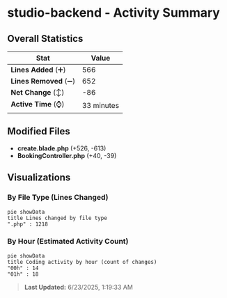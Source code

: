 # studio-backend - Activity Summary 

## Overall Statistics

| Stat                   | Value                                                             |
| ---------------------- | ----------------------------------------------------------------- |
| **Lines Added** (➕)   | 566                                          |
| **Lines Removed** (➖) | 652                                        |
| **Net Change** (↕)    | -86                |
| **Active Time** (⌚)   | 33 minutes |


## Modified Files
- **create.blade.php** (+526, -613)
- **BookingController.php** (+40, -39)

## Visualizations

### By File Type (Lines Changed)

```mermaid
pie showData
title Lines changed by file type
".php" : 1218
```

### By Hour (Estimated Activity Count)

```mermaid
pie showData
title Coding activity by hour (count of changes)
"00h" : 14
"01h" : 18
```


> **Last Updated:** 6/23/2025, 1:19:33 AM